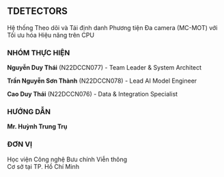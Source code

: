 <section 
  data-background-video="/videos/tech-background.mp4" 
  data-background-video-loop="true" 
  data-background-video-muted="true" 
  data-background-opacity="1"
  class="flex flex-col justify-center items-center h-full text-center px-6"
>
  <!-- Tiêu đề chính -->
  <h1 class="!text-[10rem] md:!text-8xl font-black !text-tech-highlight !tracking-tight drop-shadow-lg text-shadow-xl">
    TDETECTORS
  </h1>

  <!-- Tiêu đề phụ -->
  <p class="text-2xl md:text-3xl mt-8 !text-gray-100 font-light max-w-4xl mx-auto fragment fade-up drop-shadow-md text-shadow">
    Hệ thống Theo dõi và Tái định danh Phương tiện Đa camera (MC-MOT) với Tối ưu hóa Hiệu năng trên CPU
  </p>

  <!-- Divider -->
  <div class="w-1/5 h-1 bg-tech-highlight/80 my-14 fragment fade-up rounded-full shadow-lg"></div>

  <!-- Thông tin nhóm -->
  <div class="w-full max-w-4xl mx-auto text-lg md:text-xl fragment fade-up">
    <div class="grid grid-cols-1 md:grid-cols-3 gap-8 text-left">
      <!-- Cột thông tin nhóm -->
      <div class="col-span-2">
        <h3 class="!text-3xl md:!text-4xl !text-tech-highlight mb-4 border-b border-tech-highlight/50 pb-2 font-bold drop-shadow">
          NHÓM THỰC HIỆN
        </h3>
        <p class="text-tech-text text-gray-100"><strong class="text-white drop-shadow">Nguyễn Duy Thái</strong> (N22DCCN077) - <span class="text-tech-subtle">Team Leader & System Architect</span></p>
        <p class="text-tech-text mt-3 text-gray-100"><strong class="text-white drop-shadow">Trần Nguyễn Sơn Thành</strong> (N22DCCN078) - <span class="text-tech-subtle">Lead AI Model Engineer</span></p>
        <p class="text-tech-text mt-3 text-gray-100"><strong class="text-white drop-shadow">Cao Duy Thái</strong> (N22DCCN076) - <span class="text-tech-subtle">Data & Integration Specialist</span></p>
      </div>
      <!-- Hướng dẫn + Đơn vị -->
      <div>
        <h3 class="!text-2xl md:!text-3xl !text-tech-highlight mb-4 border-b border-tech-highlight/50 pb-2 font-bold drop-shadow">
          HƯỚNG DẪN
        </h3>
        <p class="text-tech-text text-gray-100"><strong class="text-white drop-shadow">Mr. Huỳnh Trung Trụ</strong></p>
        <h3 class="!text-2xl md:!text-3xl !text-tech-highlight mt-8 mb-4 border-b border-tech-highlight/50 pb-2 font-bold drop-shadow">
          ĐƠN VỊ
        </h3>
        <p class="text-tech-subtle leading-relaxed text-gray-300 drop-shadow">
          Học viện Công nghệ Bưu chính Viễn thông<br>Cơ sở tại TP. Hồ Chí Minh
        </p>
      </div>
    </div>
  </div>
</section>
